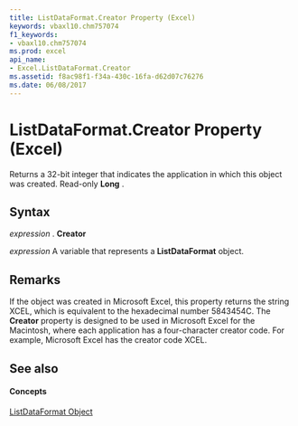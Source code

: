 ```yaml
---
title: ListDataFormat.Creator Property (Excel)
keywords: vbaxl10.chm757074
f1_keywords:
- vbaxl10.chm757074
ms.prod: excel
api_name:
- Excel.ListDataFormat.Creator
ms.assetid: f8ac98f1-f34a-430c-16fa-d62d07c76276
ms.date: 06/08/2017
---
```



# ListDataFormat.Creator Property (Excel)

Returns a 32-bit integer that indicates the application in which this object was created. Read-only  **Long** .


## Syntax

 _expression_ . **Creator**

 _expression_ A variable that represents a **ListDataFormat** object.


## Remarks

If the object was created in Microsoft Excel, this property returns the string XCEL, which is equivalent to the hexadecimal number 5843454C. The  **Creator** property is designed to be used in Microsoft Excel for the Macintosh, where each application has a four-character creator code. For example, Microsoft Excel has the creator code XCEL.


## See also


#### Concepts


[ListDataFormat Object](Excel.ListDataFormat.md)

